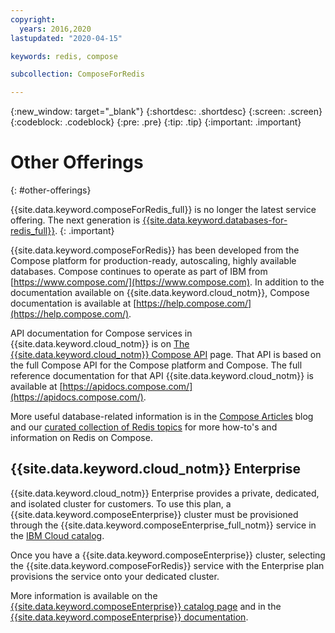 ```yaml
---
copyright:
  years: 2016,2020
lastupdated: "2020-04-15"

keywords: redis, compose

subcollection: ComposeForRedis

---
```


{:new_window: target="_blank"}
{:shortdesc: .shortdesc}
{:screen: .screen}
{:codeblock: .codeblock}
{:pre: .pre}
{:tip: .tip}
{:important: .important}

# Other Offerings
{: #other-offerings}

{{site.data.keyword.composeForRedis_full}} is no longer the latest service offering. The next generation is [{{site.data.keyword.databases-for-redis_full}}](/docs/databases-for-redis?topic=databases-for-redis-getting-started).
{: .important}

{{site.data.keyword.composeForRedis}} has been developed from the Compose platform for production-ready, autoscaling, highly available databases. Compose continues to operate as part of IBM from [https://www.compose.com/](https://www.compose.com). In addition to the documentation available on {{site.data.keyword.cloud_notm}}, Compose documentation is available at [https://help.compose.com/](https://help.compose.com/).

API documentation for Compose services in {{site.data.keyword.cloud_notm}} is on [The {{site.data.keyword.cloud_notm}} Compose API](https://www.compose.com/articles/the-ibm-cloud-compose-api/) page. That API is based on the full Compose API for the Compose platform and Compose. The full reference documentation for that API {{site.data.keyword.cloud_notm}} is available at [https://apidocs.compose.com/](https://apidocs.compose.com/).

More useful database-related information is in the [Compose Articles](https://www.compose.com/articles/) blog and our [curated collection of Redis topics](https://www.compose.com/articles/curated-collection-redis/) for more how-to's and information on Redis on Compose.

## {{site.data.keyword.cloud_notm}} Enterprise

{{site.data.keyword.cloud_notm}} Enterprise provides a private, dedicated, and isolated cluster for customers. To use this plan, a {{site.data.keyword.composeEnterprise}} cluster must be provisioned through the {{site.data.keyword.composeEnterprise_full_notm}} service in the [IBM Cloud catalog](https://{DomainName}/catalog/).

Once you have a {{site.data.keyword.composeEnterprise}} cluster, selecting the {{site.data.keyword.composeForRedis}} service with the Enterprise plan provisions the service onto your dedicated cluster. 

More information is available on the [{{site.data.keyword.composeEnterprise}} catalog page](https://{DomainName}/catalog/compose-enterprise) and in the [{{site.data.keyword.composeEnterprise}} documentation](https://{DomainName}/docs/ComposeEnterprise/index.html#about-compose-enterprise).
